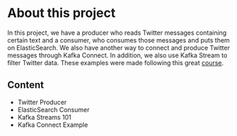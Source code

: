 # About this project
In this project, we have a producer who reads Twitter messages containing certain text and a consumer, who consumes those messages and puts them on ElasticSearch.
We also have another way to connect and produce Twitter messages through Kafka Connect. In addition, we also use Kafka Stream to filter Twitter data.
These examples were made following this great [course](https://www.udemy.com/course/apache-kafka/).

## Content
- Twitter Producer
- ElasticSearch Consumer
- Kafka Streams 101
- Kafka Connect Example

